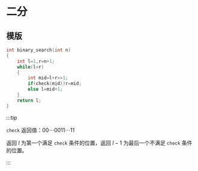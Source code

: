 # 二分

## 模版

```cpp
int binary_search(int n)
{
	int l=1,r=n+1;
	while(l<r)
	{
		int mid=l+r>>1;
		if(check(mid))r=mid;
		else l=mid+1;
	}
	return l;
}
```

:::tip

`check` 返回值：$00 \cdots 0011 \cdots 11$

返回 $l$ 为第一个满足 `check` 条件的位置，返回 $l-1$ 为最后一个不满足 `check` 条件的位置。

:::